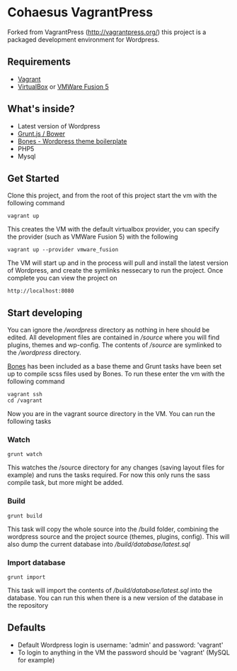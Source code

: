 # Cohaesus VagrantPress
Forked from VagrantPress (http://vagrantpress.org/) this project is a packaged development environment for Wordpress. 

## Requirements
* [Vagrant](http://www.vagrantup.com/)
* [VirtualBox](https://www.virtualbox.org/) or [VMWare Fusion 5](http://www.vmware.com/products/fusion/overview.html)

## What's inside?
* Latest version of Wordpress
* [Grunt.js / Bower](http://gruntjs.com/)
* [Bones - Wordpress theme boilerplate](http://themble.com/bones/)
* PHP5
* Mysql 

## Get Started
Clone this project, and from the root of this project start the vm with the following command
	
	vagrant up

This creates the VM with the default virtualbox provider, you can specify the provider (such as VMWare Fusion 5) with the following
	
	vagrant up --provider vmware_fusion

The VM will start up and in the process will pull and install the latest version of Wordpress, 
and create the symlinks nessecary to run the project. Once complete you can view the 
project on 

	http://localhost:8080

## Start developing

You can ignore the */wordpress* directory as nothing in here should be edited. All
development files are contained in */source* where you will find plugins, themes and wp-config.
The contents of */source* are symlinked to the */wordpress* directory.

[Bones](http://themble.com/bones/) has been included as a base theme and Grunt tasks have been set up to compile scss files used
by Bones. To run these enter the vm with the following command

	vagrant ssh
	cd /vagrant

Now you are in the vagrant source directory in the VM. You can run the following tasks

### Watch
	grunt watch
This watches the /source directory for any changes (saving layout files for example) and runs the tasks required. 
For now this only runs the sass compile task, but more might be added.

### Build
	grunt build
This task will copy the whole source into the /build folder, combining the wordpress source and the project source
 (themes, plugins, config). This will also dump the current database into */build/database/latest.sql*

### Import database
	grunt import
This task will import the contents of */build/database/latest.sql* into the database. You can run this when there is a new
version of the database in the repository

## Defaults
* Default Wordpress login is username: 'admin' and password: 'vagrant'
* To login to anything in the VM the password should be 'vagrant' (MySQL for example)